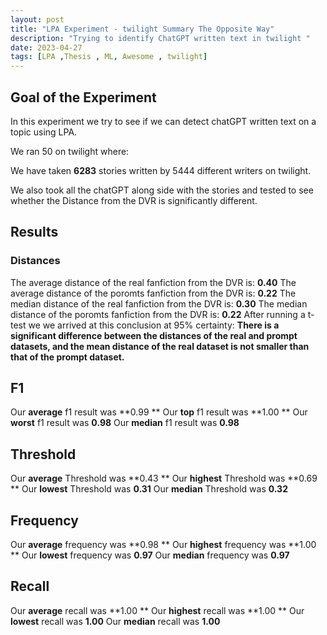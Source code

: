 ```yaml
---
layout: post
title: "LPA Experiment - twilight Summary The Opposite Way"
description: "Trying to identify ChatGPT written text in twilight "
date: 2023-04-27
tags: [LPA ,Thesis , ML, Awesome , twilight]
---
```

<!--more-->
## Goal of the Experiment
In this experiment we try to see if we can detect chatGPT written text on a topic using LPA.

We ran 50 on twilight where:

We have taken **6283** stories written by 5444 different writers on twilight.

We also took all the chatGPT along side with the stories and tested to see whether the Distance from the DVR is significantly different.

## Results

### Distances
The average distance of the real fanfiction from the DVR is: **0.40**
The average distance of the poromts fanfiction from the DVR is: **0.22**
The median distance of the real fanfiction from the DVR is: **0.30**
The median distance of the poromts fanfiction from the DVR is: **0.22**
After running a t-test we we arrived at this conclusion at 95% certainty:
**There is a significant difference between the distances of the real and prompt datasets, and the mean distance of the real dataset is not smaller than that of the prompt dataset.**

## F1
Our **average** f1 result was **0.99 **
Our **top** f1 result was **1.00 **
Our **worst** f1 result was **0.98**
Our **median** f1 result was **0.98**

## Threshold
Our **average** Threshold was **0.43 **
Our **highest** Threshold was **0.69 **
Our **lowest** Threshold was **0.31**
Our **median** Threshold was **0.32**

## Frequency
Our **average** frequency was **0.98 **
Our **highest** frequency was **1.00 **
Our **lowest** frequency was **0.97**
Our **median** frequency was **0.97**

## Recall
Our **average** recall was **1.00 **
Our **highest** recall was **1.00 **
Our **lowest** recall was **1.00**
Our **median** recall was **1.00**

